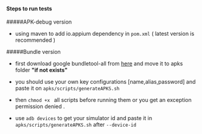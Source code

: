 #### Steps to run tests

#####APK-debug version
* using maven to add io.appium dependency in `pom.xml` ( latest version is recommended )

#####Bundle version
* first download google bundletool-all from [here](https://github.com/KazuCocoa/AppBundleSample/blob/master/apks/bundletool-all-0.6.0.jar) and move it
to apks folder **"if not exists"**
* you should use your own key configurations [name,alias,password] and paste it on 
`apks/scripts/generateAPKS.sh`

* then `chmod +x ` all scripts before running them or you get an exception
permission denied .

* use `adb devices` to get your simulator id and paste it in `apks/scripts/generateAPKS.sh` after `--device-id `